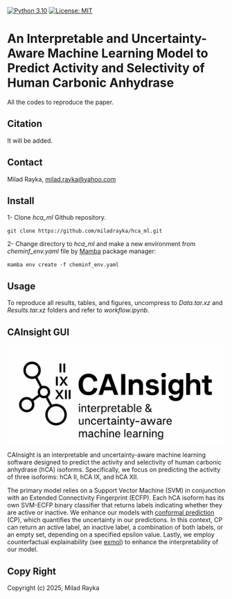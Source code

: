 [![Python 3.10](https://img.shields.io/badge/python-3.10-blue.svg)](https://www.python.org/downloads/release/python-360/)
[![License: MIT](https://img.shields.io/badge/License-MIT-yellow.svg)](https://opensource.org/licenses/MIT)

# An Interpretable and Uncertainty-Aware Machine Learning Model to Predict Activity and Selectivity of Human Carbonic Anhydrase
All the codes to reproduce the paper.

## Citation
It will be added.

## Contact
Milad Rayka, milad.rayka@yahoo.com

## Install

1- Clone *hca_ml* Github repository.
```
git clone https://github.com/miladrayka/hca_ml.git
```

2- Change directory to *hca_ml* and make a new environment from *cheminf_env.yaml* file by [Mamba](https://github.com/conda-forge/miniforge) package manager:
```
mamba env create -f cheminf_env.yaml
```

## Usage
To reproduce all results, tables, and figures, uncompress to *Data.tar.xz* and *Results.tar.xz* folders and refer to *workflow.ipynb*.

## CAInsight GUI

<img src="https://github.com/miladrayka/hca_ml/blob/main/Logo.png" alt="drawing" width="600" style="display: block; margin: auto;"/>

CAInsight is an interpretable and uncertainty-aware machine learning software designed to predict the activity and selectivity of human carbonic anhydrase (hCA) isoforms. Specifically, we focus on predicting the activity of three isoforms: hCA II, hCA IX, and hCA XII. 

The primary model relies on a Support Vector Machine (SVM) in conjunction with an Extended Connectivity Fingerprint (ECFP). Each hCA isoform has its own SVM-ECFP binary classifier that returns labels indicating whether they are active or inactive. 
We enhance our models with [conformal prediction](https://pubs.acs.org/doi/abs/10.1021/ci5001168) (CP), which quantifies the uncertainty in our predictions. In this context, CP can return an active label, an inactive label, a combination of both labels, or an empty set, depending on a specified epsilon value. Lastly, we employ counterfactual explainability (see [exmol](https://github.com/ur-whitelab/exmol)) to enhance the interpretability of our model.

## Copy Right
Copyright (c) 2025, Milad Rayka
